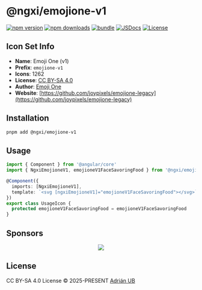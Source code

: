# @ngxi/emojione-v1

[![npm version][npm-version-src]][npm-version-href]
[![npm downloads][npm-downloads-src]][npm-downloads-href]
[![bundle][bundle-src]][bundle-href]
[![JSDocs][jsdocs-src]][jsdocs-href]
[![License][license-src]][license-href]

## Icon Set Info

- **Name**: Emoji One (v1)
- **Prefix**: `emojione-v1`
- **Icons**: 1262
- **License**: [CC BY-SA 4.0](https://creativecommons.org/licenses/by-sa/4.0/)
- **Author**: [Emoji One](https://github.com/joypixels/emojione-legacy)
- **Website**: [https://github.com/joypixels/emojione-legacy](https://github.com/joypixels/emojione-legacy)

## Installation

```sh
pnpm add @ngxi/emojione-v1
```

## Usage

```ts
import { Component } from '@angular/core'
import { NgxiEmojioneV1, emojioneV1FaceSavoringFood } from '@ngxi/emojione-v1'

@Component({
  imports: [NgxiEmojioneV1],
  template: `<svg [ngxiEmojioneV1]="emojioneV1FaceSavoringFood"></svg>`
})
export class UsageIcon {
  protected emojioneV1FaceSavoringFood = emojioneV1FaceSavoringFood
}
```

## Sponsors

<p align="center">
  <a href="https://cdn.jsdelivr.net/gh/adrian-ub/static/sponsors.svg">
    <img src='https://cdn.jsdelivr.net/gh/adrian-ub/static/sponsors.svg'/>
  </a>
</p>

## License

CC BY-SA 4.0 License © 2025-PRESENT [Adrián UB](https://github.com/adrian-ub)

<!-- Badges -->

[npm-version-src]: https://img.shields.io/npm/v/@ngxi/emojione-v1?style=flat&colorA=080f12&colorB=1fa669
[npm-version-href]: https://npmjs.com/package/@ngxi/emojione-v1
[npm-downloads-src]: https://img.shields.io/npm/dm/@ngxi/emojione-v1?style=flat&colorA=080f12&colorB=1fa669
[npm-downloads-href]: https://npmjs.com/package/@ngxi/emojione-v1
[bundle-src]: https://img.shields.io/bundlephobia/minzip/@ngxi/emojione-v1?style=flat&colorA=080f12&colorB=1fa669&label=minzip
[bundle-href]: https://bundlephobia.com/result?p=@ngxi/emojione-v1
[license-src]: https://img.shields.io/npm/l/@ngxi/emojione-v1?style=flat&colorA=080f12&colorB=1fa669
[license-href]: https://github.com/adrian-ub/ngxi/blob/main/LICENSE
[jsdocs-src]: https://img.shields.io/badge/jsdocs-reference-080f12?style=flat&colorA=080f12&colorB=1fa669
[jsdocs-href]: https://www.jsdocs.io/package/@ngxi/emojione-v1
